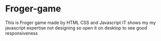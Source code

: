 # Froger-game
This is Froger game made by HTML CSS and Javascript IT shows my my javascript expertise not designing so open it on desktop to see good  responsiveness
